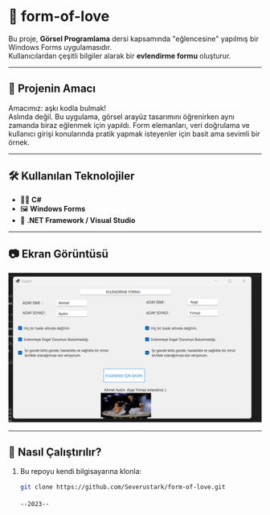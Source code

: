 # 💌 form-of-love

Bu proje, **Görsel Programlama** dersi kapsamında "eğlencesine" yapılmış bir Windows Forms uygulamasıdır.  
Kullanıcılardan çeşitli bilgiler alarak bir **evlendirme formu** oluşturur.

---

## 🎯 Projenin Amacı

Amacımız: aşkı kodla bulmak!  
Aslında değil. Bu uygulama, görsel arayüz tasarımını öğrenirken aynı zamanda biraz eğlenmek için yapıldı. Form elemanları, veri doğrulama ve kullanıcı girişi konularında pratik yapmak isteyenler için basit ama sevimli bir örnek.

---

## 🛠️ Kullanılan Teknolojiler

- 👨‍💻 **C#**
- 🖼️ **Windows Forms**
- 🧱 **.NET Framework / Visual Studio**

---

## 📷 Ekran Görüntüsü

![form preview](sorr.png)  

---

## 🚀 Nasıl Çalıştırılır?

1. Bu repoyu kendi bilgisayarına klonla:
   ```bash
   git clone https://github.com/Severustark/form-of-love.git

   --2023--

